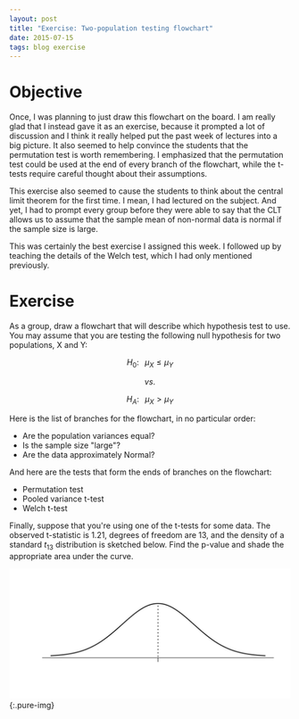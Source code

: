 ```yaml
---
layout: post
title: "Exercise: Two-population testing flowchart"
date: 2015-07-15
tags: blog exercise
---
```


# Objective
Once, I was planning to just draw this flowchart on the board. I am really glad that I instead gave it as an exercise, because it prompted a lot of discussion and I think it really helped put the past week of lectures into a big picture. It also seemed to help convince the students that the permutation test is worth remembering. I emphasized that the permutation test could be used at the end of every branch of the flowchart, while the t-tests require careful thought about their assumptions.

This exercise also seemed to cause the students to think about the central limit theorem for the first time. I mean, I had lectured on the subject. And yet, I had to prompt every group before they were able to say that the CLT allows us to assume that the sample mean of non-normal data is normal if the sample size is large.

This was certainly the best exercise I assigned this week. I followed up by teaching the details of the Welch test, which I had only mentioned previously.

# Exercise

As a group, draw a flowchart that will describe which hypothesis test to use. You may assume that you are testing the following null hypothesis for two populations, X and Y:

$$H_0: \;\;\; \mu_X \le \mu_Y$$

$$vs.$$

$$H_A: \;\;\; \mu_X > \mu_Y$$

Here is the list of branches for the flowchart, in no particular order:

- Are the population variances equal?
- Is the sample size "large"?
- Are the data approximately Normal?

And here are the tests that form the ends of branches on the flowchart:

- Permutation test
- Pooled variance t-test
- Welch t-test

Finally, suppose that you're using one of the t-tests for some data. The observed t-statistic is 1.21, degrees of freedom are 13, and the density of a standard $t_{13}$ distribution is sketched below. Find the p-value and shade the appropriate area under the curve.

![Density of a $t_{13}$ distribution](/images/2015/7/15/density.png){:.pure-img}

